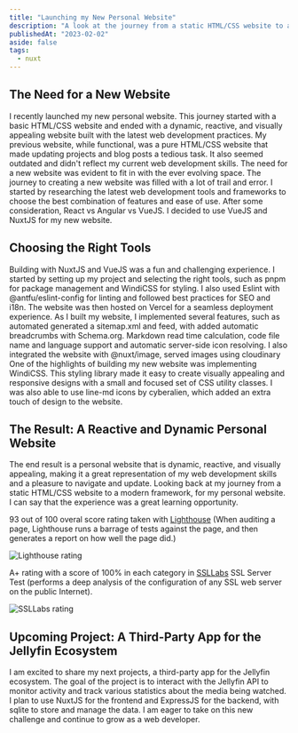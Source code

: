 ```yaml
---
title: "Launching my New Personal Website"
description: "A look at the journey from a static HTML/CSS website to a dynamic, reactive personal website built with NuxtJS and VueJS, showcasing the latest web development practices."
publishedAt: "2023-02-02"
aside: false
tags:
  - nuxt
---
```


## The Need for a New Website
I recently launched my new personal website. This journey started with a basic HTML/CSS website and ended with a dynamic, reactive, and visually appealing website built with the latest web development practices.
My previous website, while functional, was a pure HTML/CSS website that made updating projects and blog posts a tedious task. It also seemed outdated and didn't reflect my current web development skills. The need for a new website was evident to fit in with the ever evolving space.
The journey to creating a new website was filled with a lot of trail and error. I started by researching the latest web development tools and frameworks to choose the best combination of features and ease of use. After some consideration, React vs Angular vs VueJS. I decided to use VueJS and NuxtJS for my new website.

## Choosing the Right Tools
Building with NuxtJS and VueJS was a fun and challenging experience. I started by setting up my project and selecting the right tools, such as pnpm for package management and WindiCSS for styling. I also used Eslint with @antfu/eslint-config for linting and followed best practices for SEO and i18n. The website was then hosted on Vercel for a seamless deployment experience.
As I built my website, I implemented several features, such as automated generated a sitemap.xml and feed, with added automatic breadcrumbs with Schema.org. Markdown read time calculation, code file name and language support and automatic server-side icon resolving. I also integrated the website with @nuxt/image, served images using cloudinary
One of the highlights of building my new website was implementing WindiCSS. This styling library made it easy to create visually appealing and responsive designs with a small and focused set of CSS utility classes. I was also able to use line-md icons by cyberalien, which added an extra touch of design to the website.

## The Result: A Reactive and Dynamic Personal Website
The end result is a personal website that is dynamic, reactive, and visually appealing, making it a great representation of my web development skills and a pleasure to navigate and update. Looking back at my journey from a static HTML/CSS website to a modern framework, for my personal website. I can say that the experience was a great learning opportunity.

93 out of 100 overal score rating taken with [Lighthouse](https://developer.chrome.com/docs/lighthouse/overview/) (When auditing a page, Lighthouse runs a barrage of tests against the page, and then generates a report on how well the page did.)

<Image src="/blog/Lighthouse-rating_amyhf6.png" alt="Lighthouse rating" />

A+ rating with a score of 100% in each category in [SSLLabs](https://www.ssllabs.com/ssltest/) SSL Server Test (performs a deep analysis of the configuration of any SSL web server on the public Internet).

<Image src="/blog/SSLLabs-Rating_vuqnmn.png" alt="SSLLabs rating" />

## Upcoming Project: A Third-Party App for the Jellyfin Ecosystem
I am excited to share my next projects, a third-party app for the Jellyfin ecosystem. The goal of the project is to interact with the Jellyfin API to monitor activity and track various statistics about the media being watched. I plan to use NuxtJS for the frontend and ExpressJS for the backend, with sqlite to store and manage the data. I am eager to take on this new challenge and continue to grow as a web developer.
